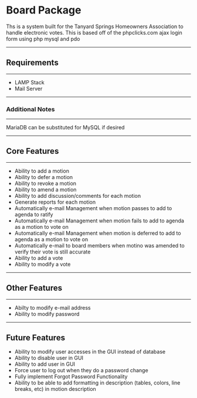# Board Package
Ths is a system built for the Tanyard Springs Homeowners Association to handle electronic votes. This is based off of the phpclicks.com ajax login form using php mysql and pdo

----------------------
## Requirements
----------------------
- LAMP Stack
- Mail Server
 
 ----------------------
 ### Additional Notes
 ----------------------
 MariaDB can be substituted for MySQL if desired
 

----------------------
## Core Features
----------------------
- Ability to add a motion
- Ability to defer a motion
- Ability to revoke a motion
- Ability to amend a motion
- Ability to add discussion/comments for each motion
- Generate reports for each motion
- Automatically e-mail Management when motion passes to add to agenda to ratify
- Automatically e-mail Management when motion fails to add to agenda as a motion to vote on
- Automatically e-mail Management when motion is deferred to add to agenda as a motion to vote on
- Automatically e-mail to board members when motino was amended to verify their vote is still accurate
- Ability to add a vote
- Ability to modify a vote

----------------------
## Other Features
----------------------
- Abilty to modify e-mail address
- Ability to modify password


----------------------
Future Features
----------------------
- Ability to modify user accesses in the GUI instead of database
- Ability to disable user in GUI
- Ability to add user in GUI
- Force user to log out when they do a password change
- Fully implement Forgot Password Functionality
- Ability to be able to add formatting in description (tables, colors, line breaks, etc) in motion description
